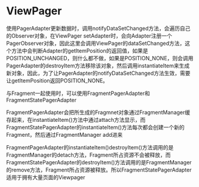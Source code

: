 ViewPager
=============================
使用PagerAdapter更新数据时，调用notifyDataSetChanged方法，会遍历自己的Observer对象，在ViewPager setAdapter时，会向Adapter注册一个PagerObserver对象，因此这里会调用ViewPager的dataSetChanged方法，这个方法中会判断Adapter的getItemPosition的返回值，如果是POSITION_UNCHANGED，则什么都不做，如果是POSITION_NONE，则会调用PagerAdapter的destroyItem方法移除该对象，然后调用instantiateItem来生成新对象，因此，为了让PagerAdapter的notifyDataSetChanged方法生效，需要让getItemPosition返回POSITION_NONE。


与Fragment一起使用时，可以使用FragmentPagerAdapter和FragmentStatePagerAdapter

FragmentPagerAdapter会把所生成的Fragmnet对象通过FragmentManager缓存起来，在instantiateItem()方法中通过attach方法显示，而FragmentStatePagerAdapter的instantiateItem()方法每次都会创建一个新的Fragment，然后通过FragmentManager add进来

FragmentPagerAdapter的instantiateItem()destroyItem()方法调用的是FragmentManager的detach方法，Fragment所占资源不会被释放，而FragmentStatePagerAdapter的destroyItem()方法调用的是FragmentManager的remove方法，Fragment所占资源被释放。所以FragmentStatePagerAdapter适用于拥有大量页面的Viewpager